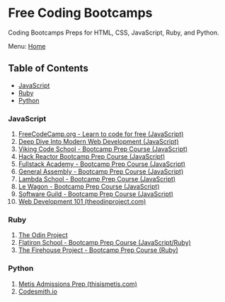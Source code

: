 # Free Coding Bootcamps

Coding Bootcamps Preps for HTML, CSS, JavaScript, Ruby, and Python.

Menu: [Home](./README.md)

## Table of Contents

- [JavaScript](#javascript)
- [Ruby](#ruby)
- [Python](#python)

### JavaScript

1. [FreeCodeCamp.org - Learn to code for free (JavaScript)](https://www.freecodecamp.org/)
1. [Deep Dive Into Modern Web Development (JavaScript)](https://fullstackopen.com/en/ "Learn React, Redux, Node.js, MongoDB, and GraphQL in one go! This course will introduce you to modern JavaScript-based web development. The main focus is on building single page applications with ReactJS that use REST APIs built with Node.js.")
1. [Viking Code School - Bootcamp Prep Course (JavaScript)](https://www.vikingcodeschool.com/prep)
1. [Hack Reactor Bootcamp Prep Course (JavaScript)](http://www.hackreactor.com/prep-programs)
1. [Fullstack Academy - Bootcamp Prep Course (JavaScript)](https://www.fullstackacademy.com/bootcamp-prep)
1. [General Assembly - Bootcamp Prep Course   (JavaScript)](https://dash.generalassemb.ly/)
1. [Lambda School - Bootcamp Prep Course   (JavaScript)](https://lambdaschool.com/mini-bootcamp/)
1. [Le Wagon - Bootcamp Prep Course   (JavaScript)](https://www.lewagon.com/learn-to-code)
1. [Software Guild - Bootcamp Prep Course   (JavaScript)](https://www.thesoftwareguild.com/introduction-web-development/)
1. [Web Development 101 (theodinproject.com)](https://www.theodinproject.com/courses/web-development-101)

### Ruby

1. [The Odin Project](https://www.theodinproject.com/)
1. [Flatiron School - Bootcamp Prep Course (JavaScript/Ruby)](https://flatironschool.com/programs/online-bootcamp-prep-course/)
1. [The Firehouse Project - Bootcamp Prep Course (Ruby)](http://www.thefirehoseproject.com/get-started)

### Python

1. [Metis Admissions Prep (thisismetis.com)](https://www.thisismetis.com/admissions-prep "Develop Your Data Science Fundamentals & Prepare to Apply to the Metis Bootcamp")
1. [Codesmith.io](https://csx.codesmith.io/ "Learn Javascript for free and get admitted to a top coding school. Whether you are just starting out with JavaScript or have been building distributed Node microservices for years, CSX has courses, coding challenges, mentors and community for you.")
